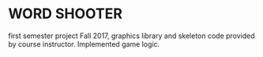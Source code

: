 # WORD SHOOTER

first semester project Fall 2017, graphics library and skeleton code provided by course instructor. Implemented game logic.
